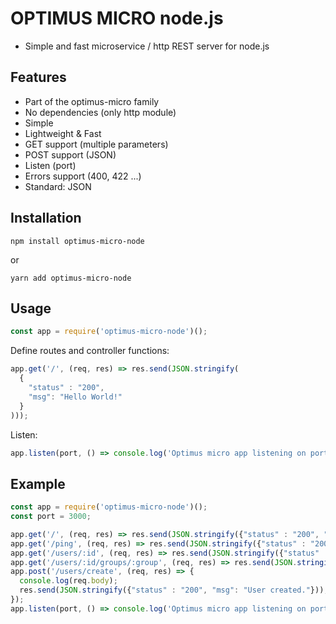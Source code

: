 # OPTIMUS MICRO node.js

- Simple and fast microservice / http REST server for node.js

## Features
- Part of the optimus-micro family
- No dependencies (only http module)
- Simple
- Lightweight & Fast
- GET support (multiple parameters)
- POST support (JSON)
- Listen (port)
- Errors support (400, 422 ...)
- Standard: JSON

## Installation
```
npm install optimus-micro-node
```
or
```
yarn add optimus-micro-node
```

## Usage

```javascript
const app = require('optimus-micro-node')();
```

Define routes and controller functions:
```javascript
app.get('/', (req, res) => res.send(JSON.stringify(
  {
    "status" : "200",
    "msg": "Hello World!"
  }
)));
```

Listen:
```javascript
app.listen(port, () => console.log('Optimus micro app listening on port ' + port));
```

## Example
```javascript
const app = require('optimus-micro-node')();
const port = 3000;

app.get('/', (req, res) => res.send(JSON.stringify({"status" : "200", "msg": "Hello World!"})));
app.get('/ping', (req, res) => res.send(JSON.stringify({"status" : "200", "msg": "pong"})));
app.get('/users/:id', (req, res) => res.send(JSON.stringify({"status" : "200", "msg": "Hello user with id " + req.params.id})));
app.get('/users/:id/groups/:group', (req, res) => res.send(JSON.stringify({"status" : "200", "msg": "User id: " + req.params.id + "& Group id: " + req.params.group})));
app.post('/users/create', (req, res) => {
  console.log(req.body);
  res.send(JSON.stringify({"status" : "200", "msg": "User created."}));
});
app.listen(port, () => console.log('Optimus micro app listening on port ' + port));

```

